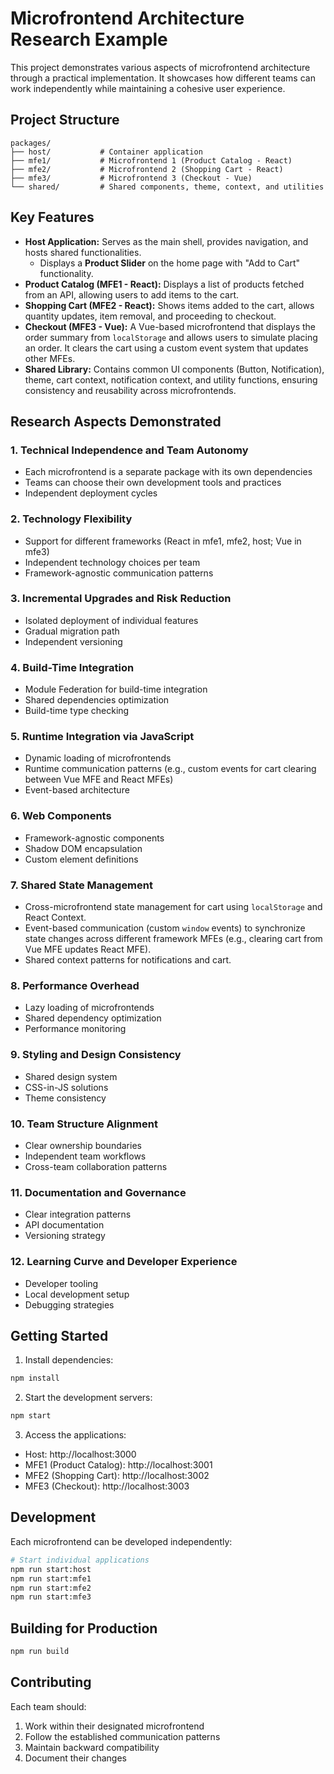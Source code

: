 # Microfrontend Architecture Research Example

This project demonstrates various aspects of microfrontend architecture through a practical implementation. It showcases how different teams can work independently while maintaining a cohesive user experience.

## Project Structure

```
packages/
├── host/           # Container application
├── mfe1/           # Microfrontend 1 (Product Catalog - React)
├── mfe2/           # Microfrontend 2 (Shopping Cart - React)
├── mfe3/           # Microfrontend 3 (Checkout - Vue)
└── shared/         # Shared components, theme, context, and utilities
```

## Key Features

*   **Host Application:** Serves as the main shell, provides navigation, and hosts shared functionalities.
    *   Displays a **Product Slider** on the home page with "Add to Cart" functionality.
*   **Product Catalog (MFE1 - React):** Displays a list of products fetched from an API, allowing users to add items to the cart.
*   **Shopping Cart (MFE2 - React):** Shows items added to the cart, allows quantity updates, item removal, and proceeding to checkout.
*   **Checkout (MFE3 - Vue):** A Vue-based microfrontend that displays the order summary from `localStorage` and allows users to simulate placing an order. It clears the cart using a custom event system that updates other MFEs.
*   **Shared Library:** Contains common UI components (Button, Notification), theme, cart context, notification context, and utility functions, ensuring consistency and reusability across microfrontends.

## Research Aspects Demonstrated

### 1. Technical Independence and Team Autonomy
- Each microfrontend is a separate package with its own dependencies
- Teams can choose their own development tools and practices
- Independent deployment cycles

### 2. Technology Flexibility
- Support for different frameworks (React in mfe1, mfe2, host; Vue in mfe3)
- Independent technology choices per team
- Framework-agnostic communication patterns

### 3. Incremental Upgrades and Risk Reduction
- Isolated deployment of individual features
- Gradual migration path
- Independent versioning

### 4. Build-Time Integration
- Module Federation for build-time integration
- Shared dependencies optimization
- Build-time type checking

### 5. Runtime Integration via JavaScript
- Dynamic loading of microfrontends
- Runtime communication patterns (e.g., custom events for cart clearing between Vue MFE and React MFEs)
- Event-based architecture

### 6. Web Components
- Framework-agnostic components
- Shadow DOM encapsulation
- Custom element definitions

### 7. Shared State Management
- Cross-microfrontend state management for cart using `localStorage` and React Context.
- Event-based communication (custom `window` events) to synchronize state changes across different framework MFEs (e.g., clearing cart from Vue MFE updates React MFE).
- Shared context patterns for notifications and cart.

### 8. Performance Overhead
- Lazy loading of microfrontends
- Shared dependency optimization
- Performance monitoring

### 9. Styling and Design Consistency
- Shared design system
- CSS-in-JS solutions
- Theme consistency

### 10. Team Structure Alignment
- Clear ownership boundaries
- Independent team workflows
- Cross-team collaboration patterns

### 11. Documentation and Governance
- Clear integration patterns
- API documentation
- Versioning strategy

### 12. Learning Curve and Developer Experience
- Developer tooling
- Local development setup
- Debugging strategies

## Getting Started

1. Install dependencies:
```bash
npm install
```

2. Start the development servers:
```bash
npm start
```

3. Access the applications:
- Host: http://localhost:3000
- MFE1 (Product Catalog): http://localhost:3001
- MFE2 (Shopping Cart): http://localhost:3002
- MFE3 (Checkout): http://localhost:3003

## Development

Each microfrontend can be developed independently:

```bash
# Start individual applications
npm run start:host
npm run start:mfe1
npm run start:mfe2
npm run start:mfe3
```

## Building for Production

```bash
npm run build
```

## Contributing

Each team should:
1. Work within their designated microfrontend
2. Follow the established communication patterns
3. Maintain backward compatibility
4. Document their changes 